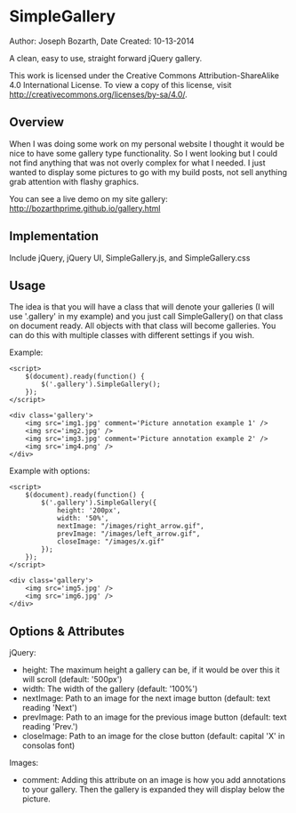 SimpleGallery
=============
Author: Joseph Bozarth,
Date Created: 10-13-2014

A clean, easy to use, straight forward jQuery gallery.

This work is licensed under the Creative Commons Attribution-ShareAlike 4.0 International License. To view a copy of this license, visit http://creativecommons.org/licenses/by-sa/4.0/.


Overview
------------------
When I was doing some work on my personal website I thought it would be nice to have some gallery type functionality. So I went looking but I could not find anything that was not overly complex for what I needed. I just wanted to display some pictures to go with my build posts, not sell anything grab attention with flashy graphics.

You can see a live demo on my site gallery: http://bozarthprime.github.io/gallery.html


Implementation
------------------
Include jQuery, jQuery UI, SimpleGallery.js, and SimpleGallery.css


Usage
------------------
The idea is that you will have a class that will denote your galleries (I will use '.gallery' in my example) and you just call SimpleGallery() on that class on document ready. All objects with that class will become galleries. You can do this with multiple classes with different settings if you wish.

Example:
```
<script>
	$(document).ready(function() {
		$('.gallery').SimpleGallery();
	});
</script>

<div class='gallery'>
	<img src='img1.jpg' comment='Picture annotation example 1' />
	<img src='img2.jpg' />
	<img src='img3.jpg' comment='Picture annotation example 2' />
	<img src='img4.png' />
</div>
```

Example with options:
```
<script>
	$(document).ready(function() {
		$('.gallery').SimpleGallery({
			height: '200px',
			width: '50%',
			nextImage: "/images/right_arrow.gif", 
			prevImage: "/images/left_arrow.gif",
			closeImage: "/images/x.gif"
		});
	});
</script>

<div class='gallery'>
	<img src='img5.jpg' />
	<img src='img6.jpg' />
</div>
```


Options & Attributes
------------------
jQuery:
* height: The maximum height a gallery can be, if it would be over this it will scroll (default: '500px')
* width: The width of the gallery (default: '100%')
* nextImage: Path to an image for the next image button (default: text reading 'Next')
* prevImage: Path to an image for the previous image button (default: text reading 'Prev.')
* closeImage: Path to an image for the close button (default: capital 'X' in consolas font)

Images:
* comment: Adding this attribute on an image is how you add annotations to your gallery. Then the gallery is expanded they will display below the picture.